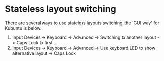 # Stateless layout switching
There are several ways to use stateless layouts switching, the 'GUI way' for Kubuntu is below.

1. Input Devices -> Keyboard -> Advanced -> Switching to another layout -> Caps Lock to first ...
2. Input Devices -> Keyboard -> Advanced -> Use keyboard LED to show alternative layout -> Caps Lock

